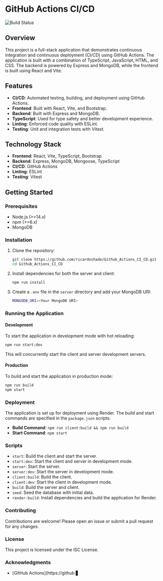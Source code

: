 # GitHub Actions CI/CD

![Build Status](https://github.com/ricardoshade/Github_Actions_CI_CD/actions/workflows/main.yml/badge.svg)

## Overview

This project is a full-stack application that demonstrates continuous integration and continuous deployment (CI/CD) using GitHub Actions. The application is built with a combination of TypeScript, JavaScript, HTML, and CSS. The backend is powered by Express and MongoDB, while the frontend is built using React and Vite.

## Features

- **CI/CD**: Automated testing, building, and deployment using GitHub Actions.
- **Frontend**: Built with React, Vite, and Bootstrap.
- **Backend**: Built with Express and MongoDB.
- **TypeScript**: Used for type safety and better development experience.
- **Linting**: Enforced code quality with ESLint.
- **Testing**: Unit and integration tests with Vitest.

## Technology Stack

- **Frontend**: React, Vite, TypeScript, Bootstrap
- **Backend**: Express, MongoDB, Mongoose, TypeScript
- **CI/CD**: GitHub Actions
- **Linting**: ESLint
- **Testing**: Vitest

## Getting Started

### Prerequisites

- Node.js (>=14.x)
- npm (>=6.x)
- MongoDB

### Installation

1. Clone the repository:
   ```bash
   git clone https://github.com/ricardoshade/Github_Actions_CI_CD.git
   cd Github_Actions_CI_CD
   ```

2. Install dependencies for both the server and client:
   ```bash
   npm run install
   ```

3. Create a `.env` file in the `server` directory and add your MongoDB URI:
   ```bash
   MONGODB_URI=<Your MongoDB URI>
   ```

### Running the Application

#### Development

To start the application in development mode with hot reloading:

```bash
npm run start:dev
```

This will concurrently start the client and server development servers.

#### Production

To build and start the application in production mode:

```bash
npm run build
npm start
```

### Deployment

The application is set up for deployment using Render. The build and start commands are specified in the `package.json` scripts:

- **Build Command**: `npm run client:build && npm run build`
- **Start Command**: `npm start`

### Scripts

- `start`: Build the client and start the server.
- `start:dev`: Start the client and server in development mode.
- `server`: Start the server.
- `server:dev`: Start the server in development mode.
- `client:build`: Build the client.
- `client:dev`: Start the client in development mode.
- `build`: Build the server and client.
- `seed`: Seed the database with initial data.
- `render-build`: Install dependencies and build the application for Render.

### Contributing

Contributions are welcome! Please open an issue or submit a pull request for any changes.

### License

This project is licensed under the ISC License.

### Acknowledgments

- [GitHub Actions](https://github ▋
